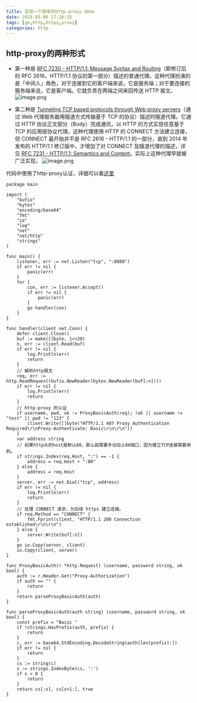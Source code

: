 ```yaml
---
title: 实现一个简单的http-proxy demo
date: 2018-05-06 17:26:15
tags: [go,http,https,proxy]
categories: http
---
```


## http-proxy的两种形式
* 第一种是 [RFC 7230 - HTTP/1.1: Message Syntax and Routing](http://tools.ietf.org/html/rfc7230)（即修订后的 RFC 2616，HTTP/1.1 协议的第一部分）描述的普通代理。这种代理扮演的是「中间人」角色，对于连接到它的客户端来说，它是服务端；对于要连接的服务端来说，它是客户端。它就负责在两端之间来回传送 HTTP 报文。
![image.png](https://upload-images.jianshu.io/upload_images/8053527-eebb02c1b2a0f651.png?imageMogr2/auto-orient/strip%7CimageView2/2/w/1240)

* 第二种是 [Tunneling TCP based protocols through Web proxy servers](https://tools.ietf.org/html/draft-luotonen-web-proxy-tunneling-01)（通过 Web 代理服务器用隧道方式传输基于 TCP 的协议）描述的隧道代理。它通过 HTTP 协议正文部分（Body）完成通讯，以 HTTP 的方式实现任意基于 TCP 的应用层协议代理。这种代理使用 HTTP 的 CONNECT 方法建立连接，但 CONNECT 最开始并不是 RFC 2616 - HTTP/1.1 的一部分，直到 2014 年发布的 HTTP/1.1 修订版中，才增加了对 CONNECT 及隧道代理的描述，详见 [RFC 7231 - HTTP/1.1: Semantics and Content](https://tools.ietf.org/html/rfc7231#section-4.3.6)。实际上这种代理早就被广泛实现。
![image.png](https://upload-images.jianshu.io/upload_images/8053527-8642805e5fc7e678.png?imageMogr2/auto-orient/strip%7CimageView2/2/w/1240)

代码中使用了http-proxy认证，详细可以看[这里](https://developer.mozilla.org/en-US/docs/Web/HTTP/Status/407)
```
package main

import (
	"bufio"
	"bytes"
	"encoding/base64"
	"fmt"
	"io"
	"log"
	"net"
	"net/http"
	"strings"
)

func main() {
	listener, err := net.Listen("tcp", ":8080")
	if err != nil {
		panic(err)
	}
	for {
		con, err := listener.Accept()
		if err != nil {
			panic(err)
		}
		go handler(con)
	}
}

func handler(client net.Conn) {
	defer client.Close()
	buf := make([]byte, 1<<20)
	n, err := client.Read(buf)
	if err != nil {
		log.Println(err)
		return
	}
	// 解析http报文
	req, err := http.ReadRequest(bufio.NewReader(bytes.NewReader(buf[:n])))
	if err != nil {
		log.Println(err)
		return
	}
	// http-proxy 的认证
	if username, pwd, ok := ProxyBasicAuth(req); !ok || username != "test" || pwd != "123" {
		client.Write([]byte("HTTP/1.1 407 Proxy Authentication Required\r\nProxy-Authenticate: Basic\r\n\r\n"))
	}
	var address string
	// 如果http头的host是默认80，那么就需要手动加上80端口，因为建立TCP连接需要用到。
	if strings.Index(req.Host, ":") == -1 {
		address = req.Host + ":80"
	} else {
		address = req.Host
	}
	server, err := net.Dial("tcp", address)
	if err != nil {
		log.Println(err)
		return
	}
	// 处理 CONNECT 请求，为后续 https 建立连接。
	if req.Method == "CONNECT" {
		fmt.Fprint(client, "HTTP/1.1 200 Connection established\r\n\r\n")
	} else {
		server.Write(buf[:n])
	}
	go io.Copy(server, client)
	io.Copy(client, server)
}

func ProxyBasicAuth(r *http.Request) (username, password string, ok bool) {
	auth := r.Header.Get("Proxy-Authorization")
	if auth == "" {
		return
	}
	return parseProxyBasicAuth(auth)
}

func parseProxyBasicAuth(auth string) (username, password string, ok bool) {
	const prefix = "Basic "
	if !strings.HasPrefix(auth, prefix) {
		return
	}
	c, err := base64.StdEncoding.DecodeString(auth[len(prefix):])
	if err != nil {
		return
	}
	cs := string(c)
	s := strings.IndexByte(cs, ':')
	if s < 0 {
		return
	}
	return cs[:s], cs[s+1:], true
}
```
